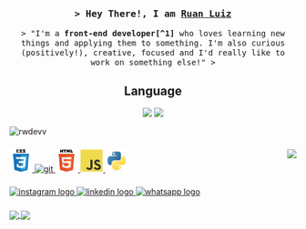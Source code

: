 <h3 align="center">
        <samp>&gt; Hey There!, I am
                <b><a target="_blank" href="#">Ruan Luiz</a></b>
        </samp>
</h3>

<p align="center"> 
  <samp>
          > "I'm a <strong>front-end developer[^1]</strong> who loves learning new things and applying them to something. I'm also curious (positively!), creative, focused and I'd really like to work on something else!"
> 
          
  </samp>
</p>

<h2 align="center">Language</h2>
<div align="center">
  
[![](https://img.shields.io/badge/ENGLISH-active-cyan.svg)](#)
[![](https://img.shields.io/badge/PORTUGUESE-inactive-white.svg)](./dist/pt-br/README.md)
</div>


<p align="left"> <img src="https://komarev.com/ghpvc/?username=rwdevv&label=Profile%20views&color=0e75b6&style=flat" alt="rwdevv" /> </p>

###

<img align="right" height="150" src="https://www.icegif.com/wp-content/uploads/2024/03/icegif.gif"  />

###

<p align="left"> <a href="https://www.w3schools.com/css/"  target="_blank" rel="noreferrer"> <img src="https://raw.githubusercontent.com/devicons/devicon/master/icons/css3/css3-original-wordmark.svg" alt="css3" width="40" height="40"/> </a> <a href="https://git-scm.com/" target="_blank" rel="noreferrer"> <img src="https://www.vectorlogo.zone/logos/git-scm/git-scm-icon.svg" alt="git" width="40" height="40"/> </a> <a href="https://www.w3.org/html/" target="_blank" rel="noreferrer"> <img src="https://raw.githubusercontent.com/devicons/devicon/master/icons/html5/html5-original-wordmark.svg" alt="html5" width="40" height="40"/> </a> <a href="https://developer.mozilla.org/en-US/docs/Web/JavaScript" target="_blank" rel="noreferrer"> <img src="https://raw.githubusercontent.com/devicons/devicon/master/icons/javascript/javascript-original.svg" alt="javascript" width="40" height="40"/> </a> <a href="https://www.python.org" target="_blank" rel="noreferrer"> <img src="https://raw.githubusercontent.com/devicons/devicon/master/icons/python/python-original.svg" alt="python" width="40" height="40"/> </a> </p>

###

<div align="left">
  <a href="https://instagram.com/deftonacao"  ><img src="https://img.shields.io/static/v1?message=Instagram&logo=instagram&label=&color=E4405F&logoColor=white&labelColor=&style=for-the-badge" height="35" alt="instagram logo"  />
  <a href="https://www.linkedin.com/in/ruan-luiz-5669132a8/"  ><img src="https://img.shields.io/static/v1?message=LinkedIn&logo=linkedin&label=&color=0077B5&logoColor=white&labelColor=&style=for-the-badge" height="35" alt="linkedin logo"  />
    <a href="https://wa.me/558398169747"  ><img loading="lazy" src="https://img.shields.io/badge/WhatsApp-25D366?style=for-the-badge&logo=whatsapp&logoColor=white" height="35" alt="whatsapp logo"></a>
  </div>

###
<a href="https://github.com/rwdevv/rwdevv">
  <img align="center" src="https://github-readme-stats.vercel.app/api?username=rwdevv&theme=algolia&show_icons=true" />
</a>
<a href="https://github.com/rwdevv/rwdevv">
  <img align="center" src="https://github-readme-stats.vercel.app/api/top-langs/?username=rwdevv" />
</a>






